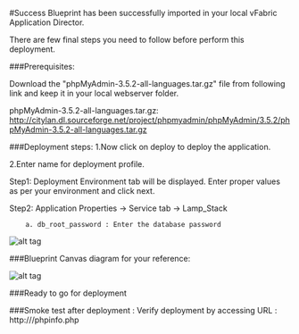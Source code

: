 #Success
Blueprint has been successfully imported in your local vFabric Application Director. 

There are  few final steps you need to follow before perform this deployment.

###Prerequisites:

Download the "phpMyAdmin-3.5.2-all-languages.tar.gz" file from following link and keep it in your local webserver folder.

phpMyAdmin-3.5.2-all-languages.tar.gz: http://citylan.dl.sourceforge.net/project/phpmyadmin/phpMyAdmin/3.5.2/phpMyAdmin-3.5.2-all-languages.tar.gz


###Deployment steps:
1.Now click on deploy to deploy the application.

2.Enter name for deployment profile.

Step1: Deployment Environment tab will be displayed. Enter proper values as per your environment and click next.



Step2: Application Properties -> Service tab -> Lamp_Stack
	
		a. db_root_password : Enter the database password

	
![alt tag](https://raw.github.com/vmware-applicationdirector/solutions-import-beta/appd-Clustere-Apache-Hadoop-50-blueprint/AfterDeployment-Step2.jpg)
	
###Blueprint Canvas diagram for your reference: 

![alt tag](https://raw.github.com/vmware-applicationdirector/solutions-import-beta/appd-Clustere-Apache-Hadoop-50-blueprint/Hadoop-Canvas-Diagram.png)

###Ready to go for deployment

###Smoke test after deployment :
Verify deployment by accessing URL : http://<IP of your deployed system>/phpinfo.php